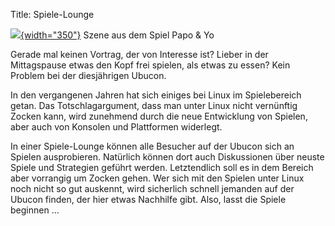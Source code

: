 Title: Spiele-Lounge

[![]({filename}/files/hibx_papoyo.jpg){width="350"}]({filename}/files/hibx_papoyo.jpg)
Szene aus dem Spiel Papo & Yo

Gerade mal keinen Vortrag, der von Interesse ist? Lieber in der
Mittagspause etwas den Kopf frei spielen, als etwas zu essen? Kein
Problem bei der diesjährigen Ubucon.

In den vergangenen Jahren hat sich einiges bei Linux im Spielebereich
getan. Das Totschlagargument, dass man unter Linux nicht vernünftig
Zocken kann, wird zunehmend durch die neue Entwicklung von Spielen, aber
auch von Konsolen und Plattformen widerlegt.

In einer Spiele-Lounge können alle Besucher auf der Ubucon sich an
Spielen ausprobieren. Natürlich können dort auch Diskussionen über
neuste Spiele und Strategien geführt werden. Letztendlich soll es in dem
Bereich aber vorrangig um Zocken gehen. Wer sich mit den Spielen unter
Linux noch nicht so gut auskennt, wird sicherlich schnell jemanden auf
der Ubucon finden, der hier etwas Nachhilfe gibt. Also, lasst die Spiele
beginnen …

